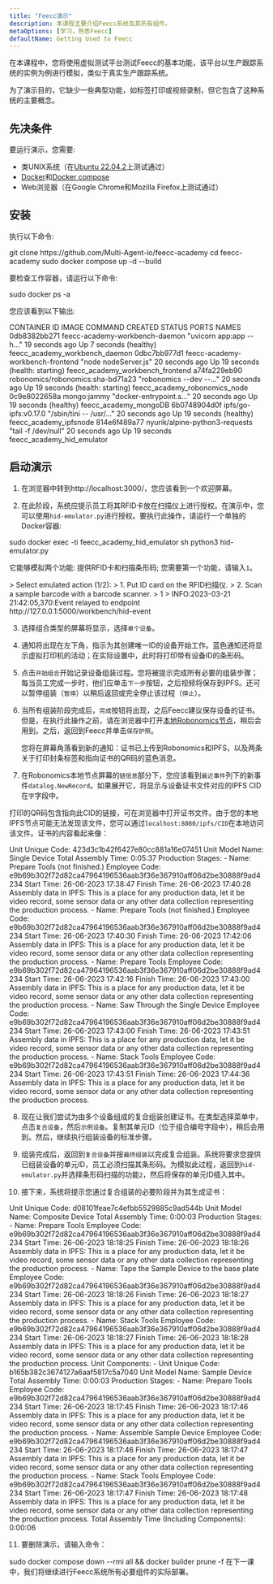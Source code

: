 ```yaml
---
title: "Feecc演示"
description: 本课程主要介绍Feecc系统及其所有组件。
metaOptions: [学习，熟悉Feecc]
defaultName: Getting Used to Feecc
---
```


<RoboAcademyText fWeight="500">
在本课程中，您将使用虚拟测试平台测试Feecc的基本功能，该平台以生产跟踪系统的实例为例进行模拟，类似于真实生产跟踪系统。
</RoboAcademyText>

为了演示目的，它缺少一些典型功能，如标签打印或视频录制，但它包含了这种系统的主要概念。

## 先决条件

要运行演示，您需要:

- 类UNIX系统（在[Ubuntu 22.04.2](https://releases.ubuntu.com/jammy/)上测试通过）
- [Docker](https://docs.docker.com/engine/install/ubuntu/)和[Docker compose](https://docs.docker.com/compose/)
- Web浏览器（在Google Chrome和Mozilla Firefox上测试通过）

## 安装

执行以下命令:

<LessonCodeWrapper language="bash">
git clone https://github.com/Multi-Agent-io/feecc-academy
cd feecc-academy
sudo docker compose up -d --build
</LessonCodeWrapper>

要检查工作容器，请运行以下命令:

<LessonCodeWrapper language="bash">
sudo docker ps -a
</LessonCodeWrapper>

您应该看到以下输出:

<LessonCodeWrapper language="bash" codeClass="big-code" noLines noCopyIcon>
CONTAINER ID   IMAGE                               COMMAND                  CREATED          STATUS                             PORTS     NAMES
0db8382bb271   feecc-academy-workbench-daemon      "uvicorn app:app --h…"   19 seconds ago   Up 7 seconds (healthy)                       feecc_academy_workbench_daemon
0dbc7bb977d1   feecc-academy-workbench-frontend    "node nodeServer.js"     20 seconds ago   Up 19 seconds (health: starting)             feecc_academy_workbench_frontend
a74fa229eb90   robonomics/robonomics:sha-bd71a23   "robonomics --dev --…"   20 seconds ago   Up 19 seconds (health: starting)             feecc_academy_robonomics_node
0c9e8022658a   mongo:jammy                         "docker-entrypoint.s…"   20 seconds ago   Up 19 seconds (healthy)                      feecc_academy_mongoDB
6b0748904d0f   ipfs/go-ipfs:v0.17.0                "/sbin/tini -- /usr/…"   20 seconds ago   Up 19 seconds (healthy)                      feecc_academy_ipfsnode
814e6f489a77   nyurik/alpine-python3-requests      "tail -f /dev/null"      20 seconds ago   Up 19 seconds                                feecc_academy_hid_emulator
</LessonCodeWrapper>

## 启动演示

1. 在浏览器中转到http://localhost:3000/，您应该看到一个欢迎屏幕。

2. 在此阶段，系统应提示员工将其RFID卡放在扫描仪上进行授权。在演示中，您可以使用`hid-emulator.py`进行授权。要执行此操作，请运行一个单独的Docker容器:

<LessonCodeWrapper language="bash">
sudo docker exec -ti feecc_academy_hid_emulator sh
python3 hid-emulator.py
</LessonCodeWrapper>

它能够模拟两个功能: 提供RFID卡和扫描条形码; 您需要第一个功能，请输入`1`。

<LessonCodeWrapper language="bash" codeClass="big-code" noLines noCopyIcon>
> Select emulated action (1/2): 
>  1. Put ID card on the RFID扫描仪.
>  2. Scan a sample barcode with a barcode scanner.
> 1
> INFO:2023-03-21 21:42:05,370:Event relayed to endpoint http://127.0.0.1:5000/workbench/hid-event
</LessonCodeWrapper>

3. 选择组合类型的屏幕将显示，选择`单个设备`。

<LessonImages src="feecc-course/menu.png" alt="Feecc start menu"/>

4. 通知将出现在左下角，指示为其创建唯一ID的设备开始工作。蓝色通知还将显示虚拟打印机的活动；在实际设置中，此时将打印带有设备ID的条形码。

<LessonImages src="feecc-course/single_device.png" alt="Single device composition"/>

5. 点击`开始组合`开始记录设备组装过程。您将被提示完成所有必要的组装步骤；每当员工完成一步时，他们应单击`下一步`按钮，之后视频将保存到IPFS。还可以暂停组装（`暂停`）以稍后返回或完全停止该过程（`停止`）。

6. 当所有组装阶段完成后，`完成`按钮将出现，之后Feecc建议保存设备的证书。但是，在执行此操作之前，请在浏览器中打开[本地Robonomics节点](https://polkadot.js.org/apps/?rpc=ws%3A%2F%2F127.0.0.1%3A9944#/explorer)，稍后会用到。之后，返回到Feecc并单击`保存护照`。
    
    您将在屏幕角落看到新的通知：证书已上传到Robonomics和IPFS，以及两条关于打印封条标签和指向证书的QR码的蓝色消息。

<LessonImages src="feecc-course/single_certificate.png" alt="Cetrificate of single composition"/>

7. 在Robonomics本地节点屏幕的`链信息`部分下，您应该看到`最近事件`列下的新事件`datalog.NewRecord`。如果展开它，将显示与设备证书文件对应的IPFS CID在`字`字段中。

<LessonImages src="feecc-course/single_datalog.png" alt="Datalog of single composition"/>

打印的QR码包含指向此CID的链接，可在浏览器中打开证书文件。由于您的本地IPFS节点可能无法发现该文件，您可以通过`localhost:8080/ipfs/CID`在本地访问该文件。证书的内容看起来像：

<LessonCodeWrapper language="json" codeClass="big-code" noLines noCopyIcon>
Unit Unique Code: 423d3c1b42f6427e80cc881a16e07451
Unit Model Name: Single Device
Total Assembly Time: 0:05:37
Production Stages:
- Name: Prepare Tools (not finished.)
  Employee Code: e9b69b302f72d82ca47964196536aab3f36e367910aff06d2be30888f9ad4234
  Start Time: 26-06-2023 17:38:47
  Finish Time: 26-06-2023 17:40:28
  Assembly data in IPFS: This is a place for any production data, let it be video
    record, some sensor data or any other data collection representing the production
    process.
- Name: Prepare Tools (not finished.)
  Employee Code: e9b69b302f72d82ca47964196536aab3f36e367910aff06d2be30888f9ad4234
  Start Time: 26-06-2023 17:40:30
  Finish Time: 26-06-2023 17:42:06
  Assembly data in IPFS: This is a place for any production data, let it be video
    record, some sensor data or any other data collection representing the production
    process.
- Name: Prepare Tools
  Employee Code: e9b69b302f72d82ca47964196536aab3f36e367910aff06d2be30888f9ad4234
  Start Time: 26-06-2023 17:42:16
  Finish Time: 26-06-2023 17:43:00
  Assembly data in IPFS: This is a place for any production data, let it be video
    record, some sensor data or any other data collection representing the production
    process.
- Name: Saw Through the Single Device
  Employee Code: e9b69b302f72d82ca47964196536aab3f36e367910aff06d2be30888f9ad4234
  Start Time: 26-06-2023 17:43:00
  Finish Time: 26-06-2023 17:43:51
  Assembly data in IPFS: This is a place for any production data, let it be video
    record, some sensor data or any other data collection representing the production
    process.
- Name: Stack Tools
  Employee Code: e9b69b302f72d82ca47964196536aab3f36e367910aff06d2be30888f9ad4234
  Start Time: 26-06-2023 17:43:51
  Finish Time: 26-06-2023 17:44:36
  Assembly data in IPFS: This is a place for any production data, let it be video
    record, some sensor data or any other data collection representing the production
    process.
</LessonCodeWrapper>

8. 现在让我们尝试为由多个设备组成的复合组装创建证书。在类型选择菜单中，点击`复合设备`，然后`示例设备`。复制其单元ID（位于组合编号字段中），稍后会用到。然后，继续执行组装设备的标准步骤。

9. 组装完成后，返回到`复合设备`并按`最终组装`以完成复合组装。系统将要求您提供已组装设备的单元ID，员工必须扫描其条形码。为模拟此过程，返回到`hid-emulator.py`并选择条形码扫描的功能`2`，然后将保存的单元ID插入其中。

10. 接下来，系统将提示您通过复合组装的必要阶段并为其生成证书：

<LessonCodeWrapper language="json" codeClass="big-code" noLines noCopyIcon>
Unit Unique Code: d08101feae7c4efbb5529885c9ad544b
Unit Model Name: Composite Device
Total Assembly Time: 0:00:03
Production Stages:
- Name: Prepare Tools
  Employee Code: e9b69b302f72d82ca47964196536aab3f36e367910aff06d2be30888f9ad4234
  Start Time: 26-06-2023 18:18:25
  Finish Time: 26-06-2023 18:18:26
  Assembly data in IPFS: This is a place for any production data, let it be video
    record, some sensor data or any other data collection representing the production
    process.
- Name: Tape the Sample Device to the base plate
  Employee Code: e9b69b302f72d82ca47964196536aab3f36e367910aff06d2be30888f9ad4234
  Start Time: 26-06-2023 18:18:26
  Finish Time: 26-06-2023 18:18:27
  Assembly data in IPFS: This is a place for any production data, let it be video
    record, some sensor data or any other data collection representing the production
    process.
- Name: Stack Tools
  Employee Code: e9b69b302f72d82ca47964196536aab3f36e367910aff06d2be30888f9ad4234
  Start Time: 26-06-2023 18:18:27
  Finish Time: 26-06-2023 18:18:28
  Assembly data in IPFS: This is a place for any production data, let it be video
    record, some sensor data or any other data collection representing the production
    process.
Unit Components:
- Unit Unique Code: b165b382c3674127a6aaf5817c5a7040
  Unit Model Name: Sample Device
  Total Assembly Time: 0:00:03
  Production Stages:
  - Name: Prepare Tools
    Employee Code: e9b69b302f72d82ca47964196536aab3f36e367910aff06d2be30888f9ad4234
    Start Time: 26-06-2023 18:17:45
    Finish Time: 26-06-2023 18:17:46
    Assembly data in IPFS: This is a place for any production data, let it be video
      record, some sensor data or any other data collection representing the production
      process.
  - Name: Assemble Sample Device
    Employee Code: e9b69b302f72d82ca47964196536aab3f36e367910aff06d2be30888f9ad4234
    Start Time: 26-06-2023 18:17:46
    Finish Time: 26-06-2023 18:17:47
    Assembly data in IPFS: This is a place for any production data, let it be video
      record, some sensor data or any other data collection representing the production
      process.
  - Name: Stack Tools
    Employee Code: e9b69b302f72d82ca47964196536aab3f36e367910aff06d2be30888f9ad4234
    Start Time: 26-06-2023 18:17:47
    Finish Time: 26-06-2023 18:17:48
    Assembly data in IPFS: This is a place for any production data, let it be video
      record, some sensor data or any other data collection representing the production
      process.
Total Assembly Time (Including Components): 0:00:06
</LessonCodeWrapper>

11. 要删除演示，请输入命令：

<LessonCodeWrapper language="bash">
sudo docker compose down --rmi all && docker builder prune -f
</LessonCodeWrapper>

<RoboAcademyText fWeight="500">
在下一课中，我们将继续进行Feecc系统所有必要组件的实际部署。
</RoboAcademyText>